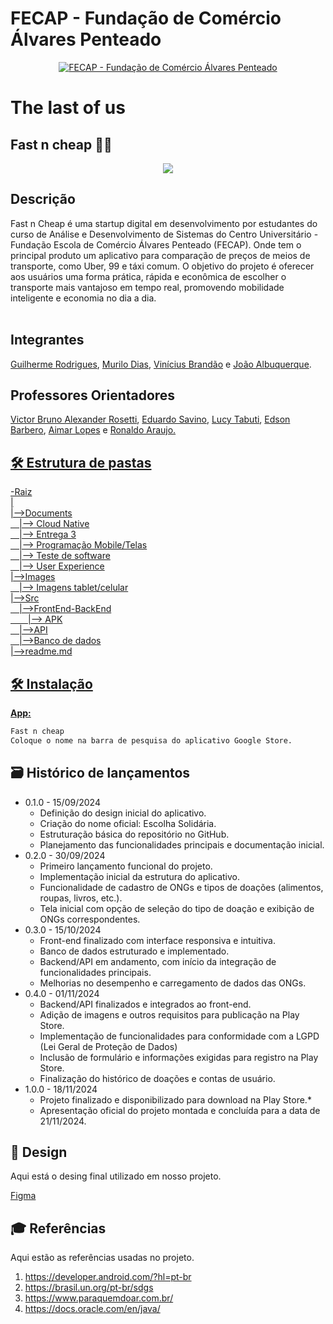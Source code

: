 # FECAP - Fundação de Comércio Álvares Penteado

<p align="center">
<a href= "https://www.fecap.br/"><img src="https://encrypted-tbn0.gstatic.com/images?q=tbn:ANd9GcRhZPrRa89Kma0ZZogxm0pi-tCn_TLKeHGVxywp-LXAFGR3B1DPouAJYHgKZGV0XTEf4AE&usqp=CAU" alt="FECAP - Fundação de Comércio Álvares Penteado" border="0"></a>
</p>

# The last of us
## Fast n cheap 🚗💨
<p align="center">
<img src="https://github.com/2025-1-NADS4/Projeto7/blob/main/Documents/Logo.jpeg"></a>

## Descrição
<p aling = "center">
Fast n Cheap é uma startup digital em desenvolvimento por estudantes do curso de Análise e Desenvolvimento de Sistemas do Centro Universitário - Fundação Escola de Comércio Álvares Penteado (FECAP). Onde tem o principal produto um aplicativo para comparação de preços de meios de transporte, como Uber, 99 e táxi comum. O objetivo do projeto é oferecer aos usuários uma forma prática, rápida e econômica de escolher o transporte mais vantajoso em tempo real, promovendo mobilidade inteligente e economia no dia a dia.
  <br><br>


## Integrantes

<a href="https://www.linkedin.com/in/guilherme-rodrigues-7468211b7/">Guilherme Rodrigues</a>, <a href="https://www.linkedin.com/in/murilo-dias-32b13a327/">Murilo Dias</a>, <a href="https://www.linkedin.com/in/vinícius-brandão-3846141bb/">Vinícius Brandão</a> e <a href="https://www.linkedin.com/in/jo%C3%A3o-henrique-percino-albuquerque-01bb36225/p"> João Albuquerque</a>.

## Professores Orientadores
<a href="https://www.linkedin.com/in/victorbarq/">Victor Bruno Alexander Rosetti</a>, <a href="https://www.linkedin.com/in/eduardo-savino-gomes-77833a10/">Eduardo Savino</a>, <a href="https://www.linkedin.com/in/lucymari/">Lucy Tabuti</a>, <a href="https://www.linkedin.com/in/edsonbarbero/">Edson Barbero</a>, <a href="https://www.linkedin.com/in/aimarlopes/">Aimar Lopes</a> e <a href="https://www.linkedin.com/in/ronaldo-araujo-pinto-3542811a/">Ronaldo Araujo.

## 🛠 Estrutura de pastas

-Raiz<br>
|<br>
|-->Documents<br>
  &emsp;|--> Cloud Native <br>
  &emsp;|--> Entrega 3 <br>
  &emsp;|--> Programação Mobile/Telas <br>
  &emsp;|--> Teste de software <br>
  &emsp;|--> User Experience  
|-->Images<br>
  &emsp;|--> Imagens tablet/celular <br>
|-->Src<br>
  &emsp;|-->FrontEnd-BackEnd<br>
      &emsp;&emsp;|--> APK <br>
  &emsp;|-->API<br>
  &emsp;|-->Banco de dados<br>
|-->readme.md<br>


## 🛠 Instalação


<b>App:</b>

```sh
Fast n cheap
Coloque o nome na barra de pesquisa do aplicativo Google Store.
```

## 🗃 Histórico de lançamentos

* 0.1.0 - 15/09/2024
    * Definição do design inicial do aplicativo.
    * Criação do nome oficial: Escolha Solidária.
    * Estruturação básica do repositório no GitHub.
    * Planejamento das funcionalidades principais e documentação inicial.
* 0.2.0 - 30/09/2024
    * Primeiro lançamento funcional do projeto.
    * Implementação inicial da estrutura do aplicativo.
    * Funcionalidade de cadastro de ONGs e tipos de doações (alimentos, roupas, livros, etc.).
    * Tela inicial com opção de seleção do tipo de doação e exibição de ONGs correspondentes.
 * 0.3.0 - 15/10/2024
    * Front-end finalizado com interface responsiva e intuitiva.
    * Banco de dados estruturado e implementado.
    * Backend/API em andamento, com início da integração de funcionalidades principais.
    * Melhorias no desempenho e carregamento de dados das ONGs.
 * 0.4.0 - 01/11/2024
     * Backend/API finalizados e integrados ao front-end.
     * Adição de imagens e outros requisitos para publicação na Play Store.
     * Implementação de funcionalidades para conformidade com a LGPD (Lei Geral de Proteção de Dados)
     * Inclusão de formulário e informações exigidas para registro na Play Store.
     * Finalização do histórico de doações e contas de usuário.
 * 1.0.0 - 18/11/2024
    * Projeto finalizado e disponibilizado para download na Play Store.*
    * Apresentação oficial do projeto montada e concluída para a data de 21/11/2024.
  


## 🎨 Design

Aqui está o desing final utilizado em nosso projeto.

<a href="https://www.figma.com/design/cjGGudML7nCt8pd95r5fwH/Untitled?node-id=1-106&t=dKUxKCZckxG4DZP6-0">Figma</a>


## 🎓 Referências

Aqui estão as referências usadas no projeto.

1. https://developer.android.com/?hl=pt-br
2. https://brasil.un.org/pt-br/sdgs
3. https://www.paraquemdoar.com.br/
4. https://docs.oracle.com/en/java/
